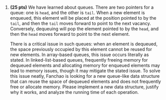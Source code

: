 1. **(25 pts)** We have learned about queues. There are two pointers for a queue: one is `head`, and the other is `tail`. When a new element is enqueued, this element will be placed at the position pointed to by the `tail`, and then the `tail` moves forward to point to the next vacancy. Conversely, dequeuing will pop the element pointed to by the `head`, and then the `head` moves forward to point to the next element.

   There is a critical issue in such queues: when an element is dequeued, the space previously occupied by this element cannot be reused for new elements. In array-based queues, this issue occurs literally as stated. In linked-list-based queues, frequently freeing memory for dequeued elements and allocating memory for enqueued elements may lead to memory issues, though it may mitigate the stated issue. To solve this issue neatly, Fanchao is looking for a new queue-like data structure that can reuse the space of dequeued elements and does not frequently free or allocate memory. Please implement a new data structure, justify why it works, and analyze the running time of each operation.
